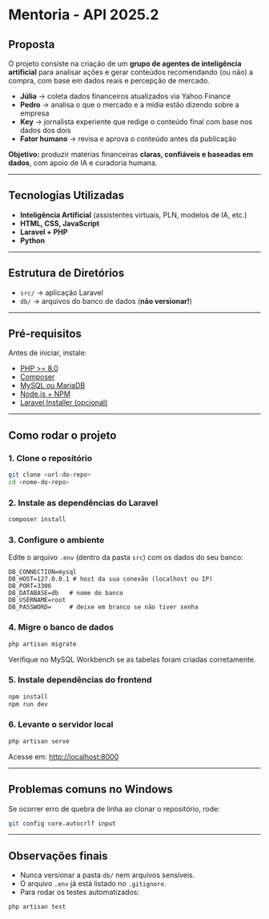 # Mentoria - API 2025.2

## Proposta

O projeto consiste na criação de um **grupo de agentes de inteligência artificial** para analisar ações e gerar conteúdos recomendando (ou não) a compra, com base em dados reais e percepção de mercado.

- **Júlia** → coleta dados financeiros atualizados via Yahoo Finance  
- **Pedro** → analisa o que o mercado e a mídia estão dizendo sobre a empresa  
- **Key** → jornalista experiente que redige o conteúdo final com base nos dados dos dois  
- **Fator humano** → revisa e aprova o conteúdo antes da publicação  

**Objetivo:** produzir matérias financeiras **claras, confiáveis e baseadas em dados**, com apoio de IA e curadoria humana.

---

## Tecnologias Utilizadas

- **Inteligência Artificial** (assistentes virtuais, PLN, modelos de IA, etc.)  
- **HTML, CSS, JavaScript**  
- **Laravel + PHP**  
- **Python**  

---

## Estrutura de Diretórios

- `src/` → aplicação Laravel  
- `db/` → arquivos do banco de dados (**não versionar!**)  

---

## Pré-requisitos

Antes de iniciar, instale:

- [PHP >= 8.0](https://www.php.net/downloads)  
- [Composer](https://getcomposer.org/download/)  
- [MySQL ou MariaDB](https://dev.mysql.com/downloads/)  
- [Node.js + NPM](https://nodejs.org/en/download)  
- [Laravel Installer (opcional)](https://laravel.com/docs/11.x/installation)  

---

## Como rodar o projeto

### 1. Clone o repositório

```bash
git clone <url-do-repo>
cd <nome-do-repo>
```

### 2. Instale as dependências do Laravel

```bash
composer install
```

### 3. Configure o ambiente

Edite o arquivo `.env` (dentro da pasta `src`) com os dados do seu banco:

```env
DB_CONNECTION=mysql
DB_HOST=127.0.0.1 # host da sua conexão (localhost ou IP)
DB_PORT=3306
DB_DATABASE=db   # nome do banco
DB_USERNAME=root
DB_PASSWORD=     # deixe em branco se não tiver senha
```

### 4. Migre o banco de dados

```bash
php artisan migrate
```

Verifique no MySQL Workbench se as tabelas foram criadas corretamente.

### 5. Instale dependências do frontend

```bash
npm install
npm run dev
```

### 6. Levante o servidor local

```bash
php artisan serve
```

Acesse em: [http://localhost:8000](http://localhost:8000)

---

## Problemas comuns no Windows

Se ocorrer erro de quebra de linha ao clonar o repositório, rode:

```bash
git config core.autocrlf input
```

---

## Observações finais

* Nunca versionar a pasta `db/` nem arquivos sensíveis.
* O arquivo `.env` já está listado no `.gitignore`.
* Para rodar os testes automatizados:

```bash
php artisan test
```